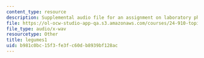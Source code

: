```yaml
---
content_type: resource
description: Supplemental audio file for an assignment on laboratory phonology.
file: https://ol-ocw-studio-app-qa.s3.amazonaws.com/courses/24-910-topics-in-linguistic-theory-laboratory-phonology-spring-2007/b981c0bc15f3fe3fc60db8939bf128ac_legumes1.wav
file_type: audio/x-wav
resourcetype: Other
title: legumes1
uid: b981c0bc-15f3-fe3f-c60d-b8939bf128ac
---
```

